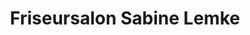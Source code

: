 ---
title: "Friseursalon Sabine Lemke"
url: /braunsbach/friseursalon-sabine-lemke/
shop: Friseur
---